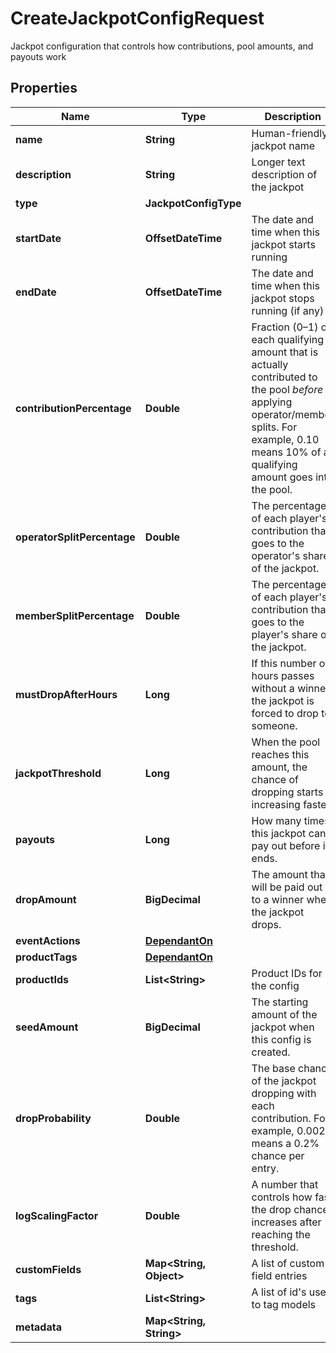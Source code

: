 

# CreateJackpotConfigRequest

Jackpot configuration that controls how contributions, pool amounts, and payouts work

## Properties

Name | Type | Description | Notes
------------ | ------------- | ------------- | -------------
**name** | **String** | Human-friendly jackpot name |  [optional]
**description** | **String** | Longer text description of the jackpot |  [optional]
**type** | **JackpotConfigType** |  |  [optional]
**startDate** | **OffsetDateTime** | The date and time when this jackpot starts running |  [optional]
**endDate** | **OffsetDateTime** | The date and time when this jackpot stops running (if any) |  [optional]
**contributionPercentage** | **Double** | Fraction (0–1) of each qualifying amount that is actually contributed to the pool *before* applying operator/member splits. For example, 0.10 means 10% of a qualifying amount goes into the pool.  |  [optional]
**operatorSplitPercentage** | **Double** | The percentage of each player&#39;s contribution that goes to the operator&#39;s share of the jackpot.  |  [optional]
**memberSplitPercentage** | **Double** | The percentage of each player&#39;s contribution that goes to the player&#39;s share of the jackpot.  |  [optional]
**mustDropAfterHours** | **Long** | If this number of hours passes without a winner, the jackpot is forced to drop to someone.  |  [optional]
**jackpotThreshold** | **Long** | When the pool reaches this amount, the chance of dropping starts increasing faster.  |  [optional]
**payouts** | **Long** | How many times this jackpot can pay out before it ends.  |  [optional]
**dropAmount** | **BigDecimal** | The amount that will be paid out to a winner when the jackpot drops.  |  [optional]
**eventActions** | [**DependantOn**](DependantOn.md) |  |  [optional]
**productTags** | [**DependantOn**](DependantOn.md) |  |  [optional]
**productIds** | **List&lt;String&gt;** | Product IDs for the config |  [optional]
**seedAmount** | **BigDecimal** | The starting amount of the jackpot when this config is created.  |  [optional]
**dropProbability** | **Double** | The base chance of the jackpot dropping with each contribution. For example, 0.002 means a 0.2% chance per entry.  |  [optional]
**logScalingFactor** | **Double** | A number that controls how fast the drop chance increases after reaching the threshold.  |  [optional]
**customFields** | **Map&lt;String, Object&gt;** | A list of custom field entries |  [optional]
**tags** | **List&lt;String&gt;** | A list of id&#39;s used to tag models |  [optional]
**metadata** | **Map&lt;String, String&gt;** |  |  [optional]



